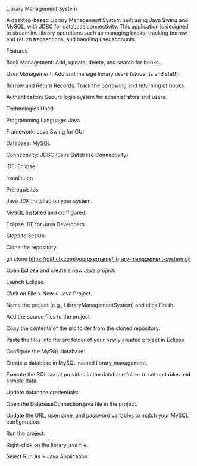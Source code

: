 Library Management System

A desktop-based Library Management System built using Java Swing and MySQL, with JDBC for database connectivity. This application is designed to streamline library operations such as managing books, tracking borrow and return transactions, and handling user accounts.

Features

Book Management: Add, update, delete, and search for books.

User Management: Add and manage library users (students and staff).

Borrow and Return Records: Track the borrowing and returning of books.

Authentication: Secure login system for administrators and users.

Technologies Used

Programming Language: Java

Framework: Java Swing for GUI

Database: MySQL

Connectivity: JDBC (Java Database Connectivity)

IDE: Eclipse

Installation

Prerequisites

Java JDK installed on your system.

MySQL installed and configured.

Eclipse IDE for Java Developers.

Steps to Set Up

Clone the repository:

git clone https://github.com/yourusername/library-management-system.git

Open Eclipse and create a new Java project:

Launch Eclipse.

Click on File > New > Java Project.

Name the project (e.g., LibraryManagementSystem) and click Finish.

Add the source files to the project:

Copy the contents of the src folder from the cloned repository.

Paste the files into the src folder of your newly created project in Eclipse.

Configure the MySQL database:

Create a database in MySQL named library_management.

Execute the SQL script provided in the database folder to set up tables and sample data.

Update database credentials:

Open the DatabaseConnection.java file in the project.

Update the URL, username, and password variables to match your MySQL configuration.

Run the project:

Right-click on the library.java file.

Select Run As > Java Application.
